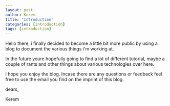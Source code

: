 ```yaml
---
layout: post
author: Kerem
title: "Introduction"
categories: [introduction]
tags: [introduction]
---
```


Hello there,
i finally decided to become a little bit more public by using a blog to document the various things i'm working at.

In the future youre hopefully going to find a lot of different tutorial, maybe a couple of rants and other things about various technologies over here.

I hope you enjoy the blog. Incase there are any questions or feedback feel free to use the email you find on the imprint of this blog.

dears,

Kerem
